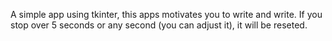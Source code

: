 A simple app using tkinter, this apps motivates you to write and write. 
If you stop over 5 seconds or any second (you can adjust it), it will be reseted.
